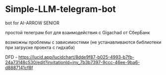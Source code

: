 # Simple-LLM-telegram-bot
bot for AI-ARROW SENIOR  

простой телеграм бот для взаимодействия с Gigachad от СберБанк  

возможны проблемы с зависимостями  (не устанавливаются библиотеки при загруске проекта с гидхаба)  

DFD - https://lucid.app/lucidchart/8dde9f87-b025-4993-b7fb-24a73148c530/edit?invitationId=inv_7b3b7397-9ccc-46ee-9ba6-d8887141cf8f
